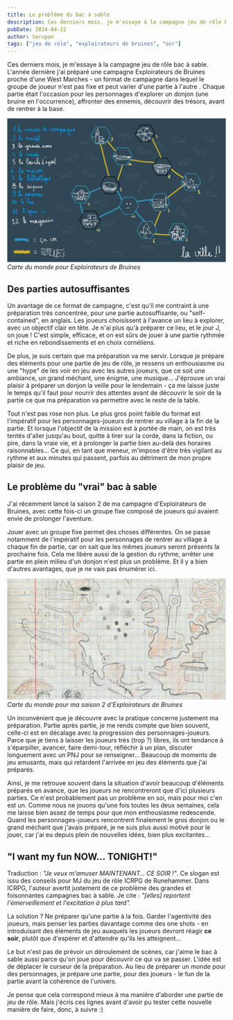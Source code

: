 ```yaml
---
title: Le problème du bac à sable
description: Ces derniers mois, je m'essaye à la campagne jeu de rôle bac à sable. L'année dernière j'ai préparé une campagne...
pubDate: 2024-04-22
author: Serupan
tags: ["jeu de role", "exploirateurs de bruines", "osr"]
---
```


Ces derniers mois, je m'essaye à la campagne jeu de rôle bac à sable. L'année dernière j'ai préparé une campagne Exploirateurs de Bruines proche d'une West Marches - un format de campagne dans lequel le groupe de joueur n'est pas fixe et peut varier d'une partie à l'autre . Chaque partie était l'occasion pour les personnages d'explorer un donjon (une bruine en l'occurrence), affronter des ennemis, découvrir des trésors, avant de rentrer à la base.

![](../../images/posts/map9.jpg)
*Carte du monde pour Exploirateurs de Bruines*
## Des parties autosuffisantes

Un avantage de ce format de campagne, c'est qu'il me contraint à une préparation très concentrée, pour une partie autosuffisante, ou "self-contained", en anglais. Les joueurs choisissent à l'avance un lieu à explorer, avec un objectif clair en tête. Je n'ai plus qu'à préparer ce lieu, et le jour J, on joue ! C'est simple, efficace, et on est sûrs de jouer à une partie rythmée et riche en rebondissements et en choix cornéliens.

De plus, je suis certain que ma préparation va me servir. Lorsque je prépare des éléments pour une partie de jeu de rôle, je ressens un enthousiasme ou une "hype" de les voir en jeu avec les autres joueurs, que ce soit une ambiance, un grand méchant, une énigme, une musique… J'éprouve un vrai plaisir à préparer un donjon la veille pour le lendemain - ça me laisse juste le temps qu'il faut pour nourrir des attentes avant de découvrir le soir de la partie ce que ma préparation va permettre avec le reste de la table.

Tout n'est pas rose non plus. Le plus gros point faible du format est l'impératif pour les personnages-joueurs de rentrer au village à la fin de la partie. Et lorsque l'objectif de la mission est à portée de main, on est très tentés d'aller jusqu'au bout, quitte à tirer sur la corde, dans la fiction, ou pire, dans la vraie vie, et à prolonger la partie bien au-delà des horaires raisonnables… Ce qui, en tant que meneur, m'impose d'être très vigilant au rythme et aux minutes qui passent, parfois au détriment de mon propre plaisir de jeu.

## Le problème du "vrai" bac à sable

J'ai récemment lancé la saison 2 de ma campagne d'Exploirateurs de Bruines, avec cette fois-ci un groupe fixe composé de joueurs qui avaient envie de prolonger l'aventure. 

Jouer avec un groupe fixe permet des choses différentes. On se passe notamment de l'impératif pour les personnages de rentrer au village à chaque fin de partie, car on sait que les mêmes joueurs seront présents la prochaine fois. Cela me libère aussi de la gestion du rythme, arrêter une partie en plein milieu d'un donjon n'est plus un problème. Et il y a bien d'autres avantages, que je ne vais pas énumérer ici.

![](../../images/posts/map8.jpg)
*Carte du monde pour ma saison 2 d'Exploirateurs de Bruines*

Un inconvénient que je découvre avec la pratique concerne justement ma préparation. Partie après partie, je me rends compte que bien souvent, celle-ci est en décalage avec la progression des personnages-joueurs. Parce que je tiens à laisser les joueurs très (trop ?) libres, ils ont tendance à s'éparpiller, avancer, faire demi-tour, réfléchir à un plan, discuter longuement avec un PNJ pour se renseigner… Beaucoup de moments de jeu amusants, mais qui retardent l'arrivée en jeu des éléments que j'ai préparés.

Ainsi, je me retrouve souvent dans la situation d'avoir beaucoup d'éléments préparés en avance, que les joueurs ne rencontreront que d'ici plusieurs parties. Ce n'est probablement pas un problème en soi, mais pour moi c'en est un. Comme nous ne jouons qu'une fois toutes les deux semaines, cela me laisse bien assez de temps pour que mon enthousiasme redescende. Quand les personnages-joueurs rencontrent finalement le gros donjon ou le grand méchant que j'avais préparé, je ne suis plus aussi motivé pour le jouer, car j'ai eu depuis plein de nouvelles idées, bien plus excitantes… 

## "I want my fun NOW... TONIGHT!"

Traduction : *"Je veux m'amuser MAINTENANT… CE SOIR !"*. Ce slogan est issu des conseils pour MJ du jeu de rôle ICRPG de Runehammer. Dans ICRPG, l'auteur avertit justement de ce problème des grandes et foisonnantes campagnes bac à sable. Je cite : *"[elles] reportent l'émerveillement et l'excitation à plus tard".*

La solution ? Ne préparer qu'une partie à la fois. Garder l'agentivité des joueurs, mais penser les parties davantage comme des one shots - en introduisant des éléments de jeu auxquels les joueurs devront réagir **ce soir**, plutôt que d'espérer et d'attendre qu'ils les atteignent… 

Le but n'est pas de prévoir un déroulement de scènes, car j'aime le bac à sable aussi parce qu'on joue pour découvrir ce qui va se passer. L'idée est de déplacer le curseur de la préparation. Au lieu de préparer un monde pour des personnages, je prépare une partie, pour des joueurs - le fun de la partie avant la cohérence de l'univers.

Je pense que cela correspond mieux à ma manière d'aborder une partie de jeu de rôle. Mais j'écris ces lignes avant d'avoir pu tester cette nouvelle manière de faire, donc, à suivre :)